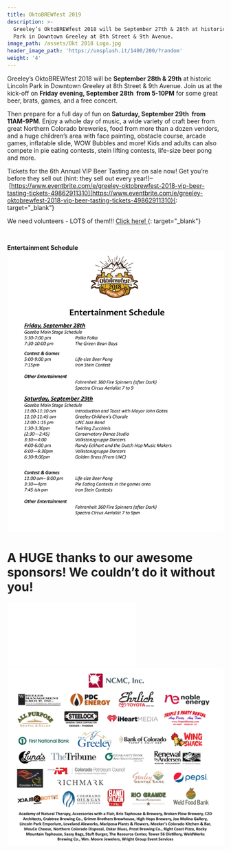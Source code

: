 ```yaml
---
title: OktoBREWfest 2019
description: >-
  Greeley’s OktoBREWfest 2018 will be September 27th & 28th at historic Lincoln
  Park in Downtown Greeley at 8th Street & 9th Avenue.
image_path: /assets/Okt 2018 Logo.jpg
header_image_path: 'https://unsplash.it/1400/200/?random'
weight: '4'
---
```


Greeley’s OktoBREWfest 2018 will be **September 28th & 29th** at historic Lincoln Park in Downtown Greeley at 8th Street & 9th Avenue. Join us at the kick-off on **Friday evening, September 28th  from 5-10PM** for some great beer, brats, games, and a free concert.

Then prepare for a full day of fun on **Saturday, September 29th  from 11AM-9PM**. Enjoy a whole day of music, a wide variety of craft beer from great Northern Colorado breweries, food from more than a dozen vendors, and a huge children’s area with face painting, obstacle course, arcade games, inflatable slide, WOW Bubbles and more! Kids and adults can also compete in pie eating contests, stein lifting contests, life-size beer pong and more.

Tickets for the 6th Annual VIP Beer Tasting are on sale now! Get you’re before they sell out (hint: they sell out every year!)– [https://www.eventbrite.com/e/greeley-oktobrewfest-2018-vip-beer-tasting-tickets-49862911310](https://www.eventbrite.com/e/greeley-oktobrewfest-2018-vip-beer-tasting-tickets-49862911310){: target="_blank"}

We need volunteers - LOTS of them!!! [Click here! ](https://www.signupgenius.com/go/10c094aaaaa2da13-greeleys5){: target="_blank"}

 

**Entertainment Schedule ![](/assets/okt-2018-entertainment-schedule-1.jpg)**

# **A HUGE thanks to our awesome sponsors! We couldn’t do it without you!**

![](/assets/okt2018-sponsors--for-website.pub)![](/assets/okt2018-sponsors--for-website-2.jpg)